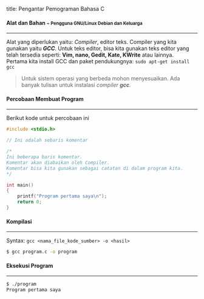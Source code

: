 title: Pengantar Pemograman Bahasa C


#### Alat dan Bahan <small>~ Pengguna GNU/Linux Debian dan Keluarga</small>
---

Alat yang diperlukan yaitu: _Compiler_, editor teks. Compiler yang kita gunakan yaitu **_GCC_**. Untuk teks editor, bisa kita gunakan teks editor yang telah tersedia seperti: **Vim, nano, Gedit, Kate, KWrite** atau lainnya.<br>
Pertama kita install GCC dan paket pendukungnya: `sudo apt-get install gcc`

> Untuk sistem operasi yang berbeda mohon menyesuaikan.
> Ada banyak tulisan untuk instalasi _compiler_ **_gcc_**.

#### Percobaan Membuat Program
---

Berikut kode untuk percobaan ini

```c
#include <stdio.h>

// Ini adalah sebaris komentar

/*
Ini beberapa baris komentar.
Komentar akan diabaikan oleh Compiler.
Komentar bisa kita gunakan sebagai catatan di dalam program kita.
*/

int main()
{
	printf("Program pertama saya\n");
	return 0;
}
```

#### Kompilasi
----

Syntax: `gcc <nama_file_kode_sumber> -o <hasil>`

```bash
$ gcc program.c -o program
```

#### Eksekusi Program
----

```bash
$ ./program
Program pertama saya
```
